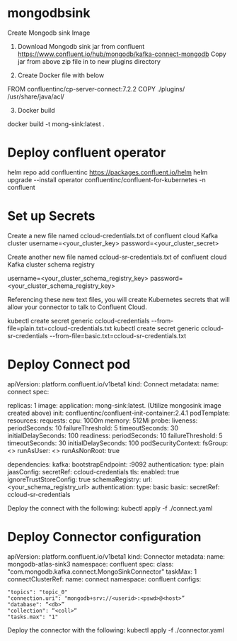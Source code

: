 # mongodbsink
Create Mongodb sink Image
1. Download Mongodb sink jar from confluent 
https://www.confluent.io/hub/mongodb/kafka-connect-mongodb
 Copy jar from above zip file in to new plugins directory

2. Create Docker file with below 

FROM confluentinc/cp-server-connect:7.2.2
COPY ./plugins/ /usr/share/java/acl/

3. Docker build 

docker build -t mong-sink:latest . 




Deploy confluent operator
================================
helm repo add confluentinc https://packages.confluent.io/helm
helm upgrade --install operator confluentinc/confluent-for-kubernetes -n confluent

Set up Secrets
==============
Create a new file named ccloud-credentials.txt of confluent cloud Kafka cluster
username=<your_cluster_key>
password=<your_cluster_secret>

Create another new file named ccloud-sr-credentials.txt of confluent cloud Kafka cluster schema registry 

username=<your_cluster_schema_registry_key>
password=<your_cluster_schema_registry_key>

Referencing these new text files, you will create Kubernetes secrets that will allow your connector to talk to Confluent Cloud.

kubectl create secret generic ccloud-credentials --from-file=plain.txt=ccloud-credentials.txt
kubectl create secret generic ccloud-sr-credentials --from-file=basic.txt=ccloud-sr-credentials.txt



Deploy Connect pod
===================
apiVersion: platform.confluent.io/v1beta1
kind: Connect
metadata:
  name: connect
spec:
  
  replicas: 1
  image:
    application: mong-sink:latest.     (Utilize mongosink image created above)
    init: confluentinc/confluent-init-container:2.4.1
  podTemplate:
   resources:
     requests:
       cpu: 1000m
       memory: 512Mi
   probe:
     liveness:
       periodSeconds: 10
       failureThreshold: 5
       timeoutSeconds: 30
       initialDelaySeconds: 100
     readiness:
       periodSeconds: 10
       failureThreshold: 5
       timeoutSeconds: 30
       initialDelaySeconds: 100
   podSecurityContext:
     fsGroup: <>
     runAsUser: <>
     runAsNonRoot: true

            
  dependencies:
    kafka:
     bootstrapEndpoint: <host>:9092
     authentication:
       type: plain
       jaasConfig:
         secretRef: ccloud-credentials
     tls:
        enabled: true
        ignoreTrustStoreConfig: true
   schemaRegistry:
       url: <your_schema_registry_url>
       authentication:
         type: basic
         basic:
           secretRef: ccloud-sr-credentials

Deploy the connect with the following:
kubectl apply -f ./connect.yaml


Deploy Connector configuration
==========================
apiVersion: platform.confluent.io/v1beta1
kind: Connector
metadata:
  name: mongodb-atlas-sink3
  namespace: confluent
spec:
  class: "com.mongodb.kafka.connect.MongoSinkConnector"
  taskMax: 1
  connectClusterRef:
    name: connect
    namespace: confluent
  configs:
    
    "topics": "topic_0"
    "connection.uri": "mongodb+srv://<userid>:<pswd>@<host>”
    "database": “<db>”
    "collection": “<coll>“
    "tasks.max": "1"

Deploy the connector with the following:
kubectl apply -f ./connector.yaml
